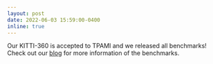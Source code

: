 ```yaml
---
layout: post
date: 2022-06-03 15:59:00-0400
inline: true
---
```


Our KITTI-360 is accepted to TPAMI and we released all benchmarks! Check out our [blog](https://autonomousvision.github.io/kitti-360/) for more information of the benchmarks.